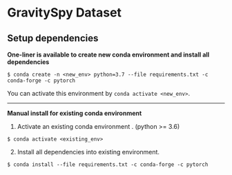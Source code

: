 # GravitySpy Dataset

## Setup dependencies

**One-liner is available to create new conda environment and install all dependencies**

```
$ conda create -n <new_env> python=3.7 --file requirements.txt -c conda-forge -c pytorch
```

You can activate this environment by ```conda activate <new_env>```.

---

**Manual install for existing conda environment**

1.  Activate an existing conda environment . (python >= 3.6)


```
$ conda activate <existing_env>
```

2.  Install all dependencies into existing environment.


```
$ conda install --file requirements.txt -c conda-forge -c pytorch
```
